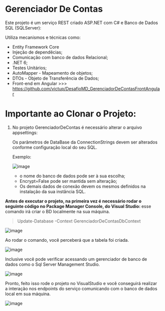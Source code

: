# Gerenciador De Contas

Este projeto é um serviço REST criado ASP.NET com C# e Banco de Dados SQL (SQLServer): 

Utiliza mecanismos e técnicas como: 
- Entity Framework Core 
- Injeção de dependêcias;
- Comunicação com banco de dados Relacional;
- .NET 6;
- Testes Unitários;
- AutoMapper - Mapeamento de objetos;
- DTOs - Objeto de Transferência de Dados;
- Front-end em Angular >>> https://github.com/victup/DesafioMD_GerenciadorDeContasFrontAngular



# Importante ao Clonar o Projeto:

1. No projeto GerenciadorDeContas é necessário alterar o arquivo appsettings: 

     Os parâmetros de DataBase da ConnectionStrings devem ser alterados conforme configuração local do seu SQL. 
     
     Exemplo: 
     
     ![image](https://user-images.githubusercontent.com/38474570/209890578-018ee10a-9eda-40be-80ca-722ff10e3b0b.png)

     * o nome do banco de dados pode ser à sua escolha;
     * Encrypt=False pode ser mantida sem alteração;
     * Os demais dados de conexão devem os mesmos definidos na instalação da sua instância SQL.
     
 <b> Antes de executar o projeto, na primeira vez é necessário rodar o seguinte código no Package Manager Console, do Visual Studio:  </b> esse comando irá criar o BD localmente na sua máquina.
 
 > Update-Database -Context GerenciadorDeContasDbContext
 
![image](https://user-images.githubusercontent.com/38474570/209891367-1749b41e-1ed7-449b-83e8-fb16ce226d8c.png)

 Ao rodar o comando, você perceberá que a tabela foi criada. 
 
 ![image](https://user-images.githubusercontent.com/38474570/209890925-cc95369b-7579-42d2-8843-9a8f27d495f2.png)
 
 Inclusive você pode verificar acessando um gerenciador de banco de dados como o Sql Server Management Studio.
 
 ![image](https://user-images.githubusercontent.com/38474570/209891068-08520e34-d2c4-4ce8-8303-4d29b80984a3.png)

 Pronto, feito isso rode o projeto no VisualStudio e você conseguirá realizar a interação nos endpoints do serviço comunicando com o banco de dados local em sua máquina.

![image](https://user-images.githubusercontent.com/38474570/209891263-db9cfa0a-a3e7-4322-b6da-00b2f76695c0.png)

